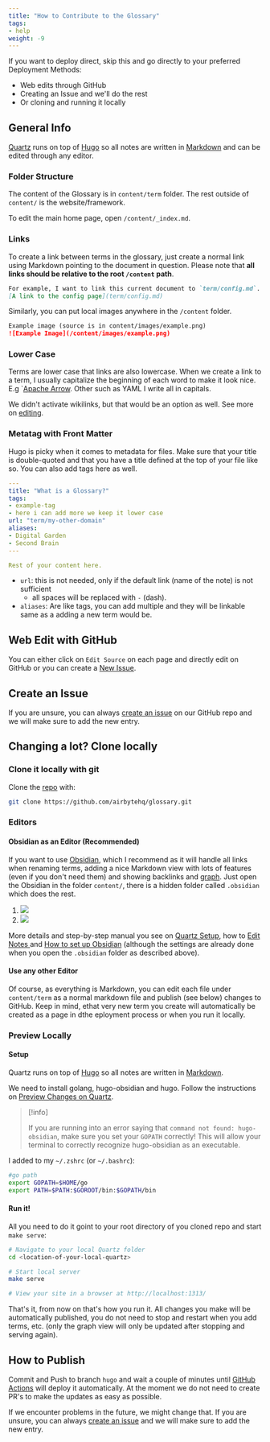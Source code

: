 ```yaml
---
title: "How to Contribute to the Glossary"
tags:
- help
weight: -9
---
```


If you want to deploy direct, skip this and go directly to your preferred Deployment Methods:
* Web edits through GitHub
* Creating an Issue and we'll do the rest
* Or cloning and running it locally

## General Info
[Quartz](https://quartz.jzhao.xyz) runs on top of [Hugo](https://gohugo.io/) so all notes are written in [Markdown](https://www.markdownguide.org/getting-started/) and can be edited through any editor.

### Folder Structure
The content of the Glossary is in `content/term` folder. The rest outside of `content/` is the website/framework.

To edit the main home page, open `/content/_index.md`.
### Links
To create a link between terms in the glossary, just create a normal link using Markdown pointing to the document in question. Please note that **all links should be relative to the root `/content` path**.
```markdown
For example, I want to link this current document to `term/config.md`.
[A link to the config page](term/config.md)
```

Similarly, you can put local images anywhere in the `/content` folder.
```markdown
Example image (source is in content/images/example.png)
![Example Image](/content/images/example.png)
```




### Lower Case
Terms are lower case that links are also lowercase. When we create a link to a term, I usually capitalize the beginning of each word to make it look nice. E.g `[Apache Arrow](term/apache%20arrow.md). Other such as YAML I write all in capitals.

We didn't activate wikilinks, but that would be an option as well. See more on [editing](https://quartz.jzhao.xyz/notes/editing/).
### Metatag with Front Matter
Hugo is picky when it comes to metadata for files. Make sure that your title is double-quoted and that you have a title defined at the top of your file like so. You can also add tags here as well.
```yaml
---
title: "What is a Glossary?"
tags:
- example-tag
- here i can add more we keep it lower case
url: "term/my-other-domain"
aliases:
- Digital Garden
- Second Brain
---

Rest of your content here.
```

- `url`: this is not needed, only if the default link (name of the note) is not sufficient
	- all spaces will be replaced with `-` (dash).
- `aliases`: Are like tags, you can add multiple and they will be linkable same as a adding a new term would be.


## Web Edit with GitHub
You can either click on `Edit Source` on each page and directly edit on GitHub or you can create a [New Issue](https://github.com/airbytehq/glossary/issues).

## Create an Issue
If you are unsure, you can always [create an issue](https://github.com/airbytehq/glossary/issues) on our GitHub repo and we will make sure to add the new entry.

## Changing a lot? Clone locally
### Clone it locally with git
Clone the [repo](https://github.com/airbytehq/glossary) with:
```sh
git clone https://github.com/airbytehq/glossary.git
```

### Editors
#### Obsidian as an Editor (Recommended)
If you want to use [Obsidian](https://obsidian.md/), which I recommend as it will handle all links when renaming terms, adding a nice Markdown view with lots of features (even if you don't need them) and showing backlinks and [graph](term/about%20this%20glossary.md#interactive-graph). Just open the Obsidian in the folder `content/`, there is a hidden folder called `.obsidian` which does the rest.

1. ![](images/Pasted%20image%2020220908082431.png)
2. ![](images/Pasted%20image%2020220908082439.png)

More details and step-by-step manual you see on [Quartz Setup](https://quartz.jzhao.xyz/notes/setup/), how to [Edit Notes ](https://quartz.jzhao.xyz/notes/editing/) and [How to set up Obsidian](https://quartz.jzhao.xyz/notes/obsidian/) (although the settings are already done when you open the `.obsidian` folder as described above).

#### Use any other Editor
Of course, as everything is Markdown, you can edit each file under `content/term` as a normal markdown file and publish (see below) changes to GitHub. Keep in mind, ethat very new term you create will automatically be created as a page in dthe eployment process or when you run it locally.

### Preview Locally
#### Setup
Quartz runs on top of [Hugo](https://gohugo.io/) so all notes are written in [Markdown](https://www.markdownguide.org/getting-started/).

We need to install golang, hugo-obsidian and hugo. Follow the instructions on [Preview Changes on Quartz](https://quartz.jzhao.xyz/notes/preview-changes/).

> [!info]
> 
> If you are running into an error saying that `command not found: hugo-obsidian`, make sure you set your `GOPATH` correctly! This will allow your terminal to correctly recognize hugo-obsidian as an executable.

I added to my `~/.zshrc` (or `~/.bashrc`):
 ```sh
#go path
export GOPATH=$HOME/go
export PATH=$PATH:$GOROOT/bin:$GOPATH/bin
```
#### Run it!
All you need to do it goint to your root directory of you cloned repo and start `make serve`:
```sh
# Navigate to your local Quartz folder
cd <location-of-your-local-quartz>

# Start local server
make serve

# View your site in a browser at http://localhost:1313/
```
That's it, from now on that's how you run it. All changes you make will be automatically published, you do not need to stop and restart when you add terms, etc. (only the graph view will only be updated after stopping and serving again).

## How to Publish
Commit and Push to branch `hugo` and wait a couple of minutes until [GitHub Actions](https://github.com/airbytehq/glossary/actions) will deploy it automatically. At the moment we do not need to create PR's to make the updates as easy as possible. 

If we encounter problems in the future, we might change that. If you are unsure, you can always [create an issue](https://github.com/airbytehq/glossary/issues) and we will make sure to add the new entry.
